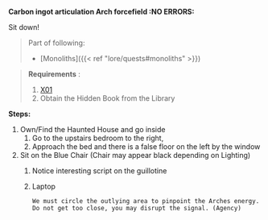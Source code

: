 **Carbon ingot articulation Arch forcefield :NO ERRORS:**

Sit down!

>Part of following:
>
>- [Monoliths]({{< ref "lore/quests#monoliths" >}})

>**Requirements** :
>
>1. [X01](#x01)
>2. Obtain the Hidden Book from the Library

**Steps:**

1. Own/Find the Haunted House and go inside
	1. Go to the upstairs bedroom to the right,
	2. Approach the bed and there is a false floor on the left by the window
2. Sit on the Blue Chair (Chair may appear black depending on Lighting)
	1. Notice interesting script on the guillotine
	2. Laptop
	
		`We must circle the outlying area to pinpoint the Arches energy. Do not get too close, you may disrupt the signal. (Agency)`
